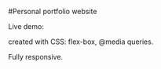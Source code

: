#Personal portfolio website

Live demo: 

created with CSS: flex-box,
@media queries.

Fully responsive.